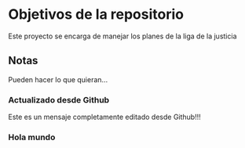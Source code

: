 # Objetivos de la repositorio

Este proyecto se encarga de manejar los planes de la liga de la justicia


## Notas
Pueden hacer lo que quieran...


 ### Actualizado desde Github
Este es un mensaje completamente editado desde Github!!!

 ### Hola mundo
 
